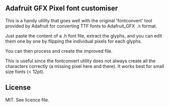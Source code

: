 Adafruit GFX Pixel font customiser
---

This is a handy utility that goes well with the original 'fontconvert' tool provided by Adafruit for converting TTF fonts to Adafruit_GFX `.h` format.

Just paste the content of a .h font file, extract the glyphs, and you can edit them one by one by flipping the individual pixels for each glyphs.

You can then process and create the improved file.

This is useful since the fontconvert utility does not always create all the characters correctly (a missing pixel here and there). It works best for small size fonts (< 12pt).


## License

MIT. See licence file.